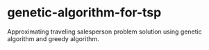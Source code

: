 # genetic-algorithm-for-tsp
Approximating traveling salesperson problem solution using genetic algorithm and greedy algorithm.
